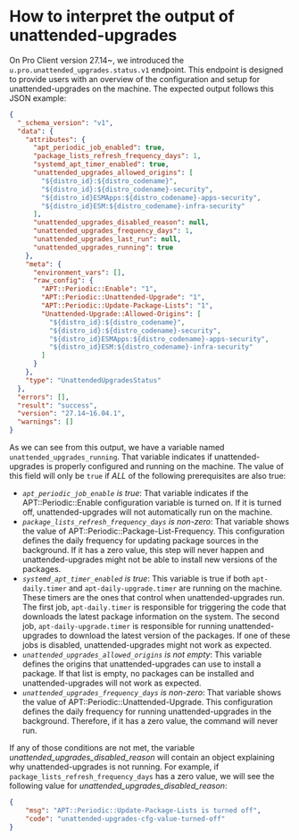 # How to interpret the output of unattended-upgrades

On Pro Client version 27.14~, we introduced the `u.pro.unattended_upgrades.status.v1` endpoint.
This endpoint is designed to provide users with an overview of the configuration and setup for
unattended-upgrades on the machine. The expected output follows this JSON example:

```json
{
  "_schema_version": "v1",
  "data": {
    "attributes": {
      "apt_periodic_job_enabled": true,
      "package_lists_refresh_frequency_days": 1,
      "systemd_apt_timer_enabled": true,
      "unattended_upgrades_allowed_origins": [
        "${distro_id}:${distro_codename}",
        "${distro_id}:${distro_codename}-security",
        "${distro_id}ESMApps:${distro_codename}-apps-security",
        "${distro_id}ESM:${distro_codename}-infra-security"
      ],
      "unattended_upgrades_disabled_reason": null,
      "unattended_upgrades_frequency_days": 1,
      "unattended_upgrades_last_run": null,
      "unattended_upgrades_running": true
    },
    "meta": {
      "environment_vars": [],
      "raw_config": {
        "APT::Periodic::Enable": "1",
        "APT::Periodic::Unattended-Upgrade": "1",
        "APT::Periodic::Update-Package-Lists": "1",
        "Unattended-Upgrade::Allowed-Origins": [
          "${distro_id}:${distro_codename}",
          "${distro_id}:${distro_codename}-security",
          "${distro_id}ESMApps:${distro_codename}-apps-security",
          "${distro_id}ESM:${distro_codename}-infra-security"
        ]
      }
    },
    "type": "UnattendedUpgradesStatus"
  },
  "errors": [],
  "result": "success",
  "version": "27.14~16.04.1",
  "warnings": []
}
```

As we can see from this output, we have a variable named `unattended_upgrades_running`. That variable
indicates if unattended-upgrades is properly configured and running on the machine.
The value of this field will only be `true` if *ALL*  of the following prerequisites are also true:

* *`apt_periodic_job_enable` is true*: That variable indicates if the APT::Periodic::Enable configuration variable
  is turned on. If it is turned off, unattended-upgrades will not automatically run on the machine.
* *`package_lists_refresh_frequency_days` is non-zero*: That variable shows the value of APT::Periodic::Package-List-Frequency.
  This configuration defines the daily frequency for updating package sources in the background. If it has a zero value, this step will never
  happen and unattended-upgrades might not be able to install new versions of the packages.
* *`systemd_apt_timer_enabled` is true*: This variable is true if both `apt-daily.timer` and `apt-daily-upgrade.timer` are running
  on the machine. These timers are the ones that control when unattended-upgrades run. The first job, `apt-daily.timer` is responsible
  for triggering the code that downloads the latest package information on the system. The second job, `apt-daily-upgrade.timer` is
  responsible for running unattended-upgrades to download the latest version of the packages. If one of these jobs is disabled,
  unattended-upgrades might not work as expected.
* *`unattended_upgrades_allowed_origins` is not empty*: This variable defines the origins that
  unattended-upgrades can use to install a package. If that list is empty, no packages can be
  installed and unattended-upgrades will not work as expected.
* *`unattended_upgrades_frequency_days` is non-zero*: That variable shows the value of
  APT::Periodic::Unattended-Upgrade. This configuration defines the daily frequency for running
  unattended-upgrades in the background. Therefore, if it has a zero value, the command will never
  run.


If any of those conditions are not met, the variable
*unattended_upgrades_disabled_reason* will contain an object explaining why unattended-upgrades is
not running. For example, if `package_lists_refresh_frequency_days` has a zero value, we will see
the following value for *unattended_upgrades_disabled_reason*:

```json
{
    "msg": "APT::Periodic::Update-Package-Lists is turned off",
    "code": "unattended-upgrades-cfg-value-turned-off"
}
```
